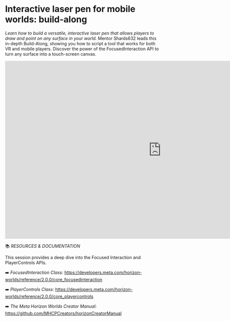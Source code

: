 # Interactive laser pen for mobile worlds: build-along
*Learn how to build a versatile, interactive laser pen that allows players to draw and point on any surface in your world.* Mentor Shards632 leads this in-depth Build-Along, showing you how to script a tool that works for both VR and mobile players. Discover the power of the FocusedInteraction API to turn any surface into a touch-screen canvas.

<iframe width="1014" height="579" src="https://www.youtube.com/embed/7sgE04PCv00" title="MHCP Mentor Office Hour Video:  Laser Pen for XS/Mobile with Shards632" frameborder="0" allow="accelerometer; autoplay; clipboard-write; encrypted-media; gyroscope; picture-in-picture; web-share" referrerpolicy="strict-origin-when-cross-origin" allowfullscreen></iframe>

📚 *RESOURCES & DOCUMENTATION*

This session provides a deep dive into the Focused Interaction and PlayerControls APIs.

➡️ *FocusedInteraction Class:* https://developers.meta.com/horizon-worlds/reference/2.0.0/core_focusedinteraction

➡️ *PlayerControls Class:* https://developers.meta.com/horizon-worlds/reference/2.0.0/core_playercontrols

➡️ *The Meta Horizon Worlds Creator Manual:* https://github.com/MHCPCreators/horizonCreatorManual